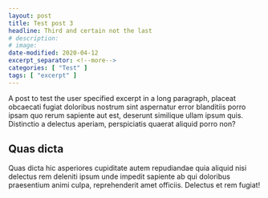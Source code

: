 ```yaml
---
layout: post
title: Test post 3
headline: Third and certain not the last
# description:
# image:
date-modified: 2020-04-12
excerpt_separator: <!--more-->
categories: [ "Test" ]
tags: [ "excerpt" ]
---
```


A post to test the user specified excerpt in a long paragraph<!--more-->, placeat obcaecati fugiat doloribus nostrum sint aspernatur error blanditiis porro ipsam quo rerum sapiente aut est, deserunt similique ullam ipsum quis. Distinctio a delectus aperiam, perspiciatis quaerat aliquid porro non?

## Quas dicta

Quas dicta hic asperiores cupiditate autem repudiandae quia aliquid nisi delectus rem deleniti ipsum unde impedit sapiente ab qui doloribus praesentium animi culpa, reprehenderit amet officiis. Delectus et rem fugiat!
